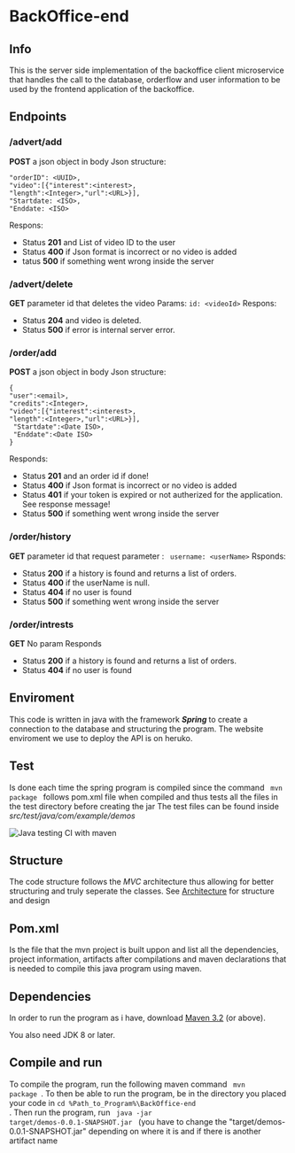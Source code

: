 # BackOffice-end

## Info
This is the server side implementation of the backoffice client microservice that handles the call to the database, orderflow and user information to be used by the frontend application of the backoffice.

## Endpoints
###  **/advert/add**

<b>POST</b> a json object in body
Json structure:
```
"orderID": <UUID>,
"video":[{"interest":<interest>,
"length":<Integer>,"url":<URL>}],
"Startdate: <ISO>,
"Enddate: <ISO>
```
Respons:
  * Status **201** and List of video ID to the user
  * Status **400** if Json format is incorrect or no video is added
  * tatus **500** if something went wrong inside the server

###  **/advert/delete**

**GET** parameter id that deletes the video
Params:
``` id: <videoId> ```
Respons:
 * Status **204** and video is deleted.
 * Status **500** if error is internal server error.
 ###  **/order/add** 

**POST** a json object in body
Json structure: 
```
{
"user":<email>,
"credits":<Integer>,
"video":[{"interest":<interest>,
"length":<Integer>,"url":<URL>}],
 "Startdate":<Date ISO>,
 "Enddate":<Date ISO>
}
```
Responds:
  * Status **201** and an order id if done!
  * Status **400** if Json format is incorrect or no video is added
  * Status **401** if your token is expired or not autherized for the application. See response message!
  * Status **500** if something went wrong inside the server

### **/order/history**

**GET** parameter id that 
  request parameter :
  ``` username: <userName>```
  Rsponds:
  * Status **200** if a history is found and returns a list of orders.
  * Status **400** if the userName is null.
  * Status **404** if no user is found
  * Status **500** if something went wrong inside the server

###  **/order/intrests**

**GET** No param
Responds
* Status **200** if a history is found and returns a list of orders.
* Status **404** if no user is found

## Enviroment
This code is written in java with the framework <b><em> Spring </em></b> to create a connection to the database and structuring the program. The website enviroment we use to deploy the API is on heruko.

## Test
Is done each time the spring program is compiled since the command <code> mvn package </code> follows pom.xml file when compiled and thus tests all the files in the test directory before creating the jar
The test files can be found inside <i> src/test/java/com/example/demos </i>

![Java testing CI with maven](https://github.com/Projektgrupp17/BackOffice-backend/workflows/Java%20testing%20CI%20with%20maven/badge.svg)

## Structure
The code structure follows the <em> MVC </em> architecture thus allowing for better structuring and truly seperate the classes.
See [Architecture](https://github.com/Projektgrupp17/BackOffice-backend/wiki/2-Architecture) for structure and design

## Pom.xml 
Is the file that the mvn project is built uppon and list all the dependencies, project information, artifacts after compilations and maven declarations that is needed to compile this java program using maven.

## Dependencies
In order to run the program as i have, download [Maven 3.2](https://maven.apache.org/download.cgi) (or above).

You also need JDK 8 or later.


## Compile and run

To compile the program, run the following maven command <code> mvn package </code>.
To then be able to run the program, be in the directory you placed your code in <code>cd %Path_to_Program%\BackOffice-end </code>.
Then run the program, run <code> java -jar target/demos-0.0.1-SNAPSHOT.jar </code> (you have to change the "target/demos-0.0.1-SNAPSHOT.jar" depending on where it is and if there is another artifact name
